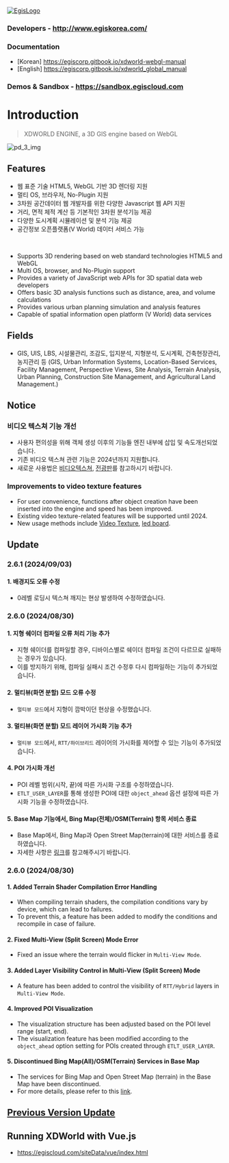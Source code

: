 [![EgisLogo](https://user-images.githubusercontent.com/82925313/160987075-ce7eada9-91ca-4b72-beb6-396e142f90a2.png)](http://www.egiskorea.com/)

### Developers - http://www.egiskorea.com/
### Documentation
  * [Korean] https://egiscorp.gitbook.io/xdworld-webgl-manual
  * [English] https://egiscorp.gitbook.io/xdworld_global_manual
### Demos & Sandbox - https://sandbox.egiscloud.com

# Introduction

> XDWORLD ENGINE, a 3D GIS engine based on WebGL

![pd_3_img](https://user-images.githubusercontent.com/82925313/160986727-f473c308-7881-4342-8c08-e31566d93a3b.png)

## Features
-   웹 표준 기술 HTML5, WebGL 기반 3D 렌더링 지원
-   멀티 OS, 브라우저, No-Plugin 지원
-   3차원 공간데이터 웹 개발자를 위한 다양한 Javascript 웹 API 지원
-   거리, 면적 체적 계산 등 기본적인 3차원 분석기능 제공
-   다양한 도시계획 시뮬레이션 및 분석 기능 제공
-   공간정보 오픈플랫폼(V World) 데이터 서비스 가능
<br>

-   Supports 3D rendering based on web standard technologies HTML5 and WebGL
-   Multi OS, browser, and No-Plugin support
-   Provides a variety of JavaScript web APIs for 3D spatial data web developers
-   Offers basic 3D analysis functions such as distance, area, and volume calculations
-   Provides various urban planning simulation and analysis features
-   Capable of spatial information open platform (V World) data services

## Fields

-   GIS, UIS, LBS, 시설물관리, 조감도, 입지분석, 지형분석, 도시계획, 건축현장관리, 농지관리 등
(GIS, Urban Information Systems, Location-Based Services, Facility Management, Perspective Views, Site Analysis, Terrain Analysis, Urban Planning, Construction Site Management, and Agricultural Land Management.)

## Notice

### 비디오 텍스쳐 기능 개선
* 사용자 편의성을 위해 객체 생성 이후의 기능들 엔진 내부에 삽입 및 속도개선되었습니다.
* 기존 비디오 텍스쳐 관련 기능은 2024년까지 지원합니다.
* 새로운 사용법은 [비디오텍스쳐](https://sandbox.egiscloud.com/code/main.do?id=object_video), [전광판](https://sandbox.egiscloud.com/code/main.do?id=object_ledboard)를 참고하시기 바랍니다.

### Improvements to video texture features
* For user convenience, functions after object creation have been inserted into the engine and speed has been improved.
* Existing video texture-related features will be supported until 2024.
* New usage methods include [Video Texture](https://sandbox.egiscloud.com/code/main.do?id=object_video), [led board](https://sandbox.egiscloud.com/code/main.do?id=object_ledboard).

## Update

### 2.6.1 (2024/09/03)

#### 1. 배경지도 오류 수정
* 0레벨 로딩시 텍스쳐 깨지는 현상 발생하여 수정하였습니다.

### 2.6.0 (2024/08/30)

#### 1. 지형 쉐이더 컴파일 오류 처리 기능 추가
  * 지형 쉐이더를 컴파일할 경우, 디바이스별로 쉐이더 컴파일 조건이 다르므로 실패하는 경우가 있습니다.
  * 이를 방지하기 위해, 컴파일 실패시 조건 수정후 다시 컴파일하는 기능이 추가되었습니다.
#### 2. 멀티뷰(화면 분할) 모드 오류 수정
  * `멀티뷰 모드`에서 지형이 깜박이던 현상을 수정했습니다.
#### 3. 멀티뷰(화면 분할) 모드 레이어 가시화 기능 추가
  * `멀티뷰 모드`에서, `RTT/하이브리드` 레이어의 가시화를 제어할 수 있는 기능이 추가되었습니다.
#### 4. POI 가시화 개선
  * POI 레벨 범위(시작, 끝)에 따른 가시화 구조를 수정하였습니다.
  * `ETLT_USER_LAYER`를 통해 생성한 POI에 대한 `object_ahead` 옵션 설정에 따른 가시화 기능을 수정하였습니다.
#### 5. Base Map 기능에서, Bing Map(전체)/OSM(Terrain) 항목 서비스 종료
  * Base Map에서, Bing Map과 Open Street Map(terrain)에 대한 서비스를 종료하였습니다.
  * 자세한 사항은 [링크](https://sandbox.egiscloud.com/code/main.do?id=layer_basemap)를 참고해주시기 바랍니다.

### 2.6.0 (2024/08/30)

#### 1. Added Terrain Shader Compilation Error Handling
  * When compiling terrain shaders, the compilation conditions vary by device, which can lead to failures.
  * To prevent this, a feature has been added to modify the conditions and recompile in case of failure.
#### 2. Fixed Multi-View (Split Screen) Mode Error
  * Fixed an issue where the terrain would flicker in `Multi-View Mode`.
#### 3. Added Layer Visibility Control in Multi-View (Split Screen) Mode
  * A feature has been added to control the visibility of `RTT/Hybrid` layers in `Multi-View Mode`.
#### 4. Improved POI Visualization
  * The visualization structure has been adjusted based on the POI level range (start, end).
  * The visualization feature has been modified according to the `object_ahead` option setting for POIs created through `ETLT_USER_LAYER`.
#### 5. Discontinued Bing Map(All)/OSM(Terrain) Services in Base Map
  * The services for Bing Map and Open Street Map (terrain) in the Base Map have been discontinued.
  * For more details, please refer to this [link](https://sandbox.egiscloud.com/code/main.do?id=layer_basemap).

## [Previous Version Update](https://egiscorp.gitbook.io/xdworld-webgl-manual/release)

## Running XDWorld with Vue.js
  * https://egiscloud.com/siteData/vue/index.html
